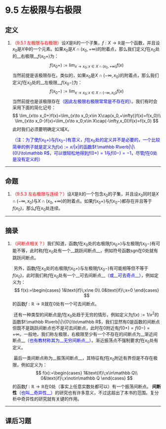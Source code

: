# 9.5 左极限与右极限

## 定义

1. <font color=red>（9.5.1 左极限与右极限）</font>设$X$是$\mathbb R$的一个子集，$f:X\to\mathbb R$是一个函数，并且设$x_0$是$X$中的一个元素。如果$x_0$是$X\cap(x_0,+\infty)$的附着点，那么我们定义$f$在$x_0$处的__右极限__$f(x_0+)$为：
   $$
   f(x_0+):=\lim_{x\to x_0;x\in X\cap(x_0,+\infty)}f(x)
   $$
   当然前提是该极限存在。类似的，如果$x_0$是$X\cap(-\infty,x_0)$的附着点，那么我们定义$f$在$x_0$处的__左极限__$f(x_0-)$为：
   $$
   f(x_0-):=\lim_{x\to x_0;x\in X\cap(-\infty,x_0)}f(x)
   $$
   当然前提也是该极限存在<font color=blue>（因此左极限右极限常常是不存在的）</font>。我们有时会采用下面的简化记号：
   $$
   \lim_{x\to x_0+}f(x)=\lim_{x\to x_0;x\in X\cap(x_0,+\infty)}f(x)=f(x_0)\\
   \lim_{x\to x_0-}f(x)=\lim_{x\to x_0;x\in X\cap(-\infty,x_0)}f(x)=f(x_0)
   $$
   此时我们必须要明确定义域$X$。
   
   <font color=blue>（注：为了使$f(x_0+)$与$f(x_0-)$有意义，$f$在$x_0$处的定义并不是必要的，一个比较简单的例子就是定义为$f(x):=x/|x|$的函数$f:\mathbb R\verb|\|\{0\}\to\mathbb R$，可以很轻松地得到$f(0+)=1$与$f(0-)=-1$，尽管$f$在$0$处是没有定义的）</font>

---

## 命题

1. <font color=red>（9.5.3 左右极限与连续？）</font>设$X$是$\mathbb R$的一个包含$x_0$的子集，并且设$x_0$同时是$X\cap(-\infty,x_0)$与$X\cap(x_0,+\infty)$的附着点。如果$f(x_0+)$与$f(x_0-)$都存在并且等于$f(x_0)$，那么$f$在$x_0$处连续。

---

## 摘录

1. <font color=red>（间断点相关？）</font>我们知道，函数$f$在$x_0$处的右极限$f(x_0+)$与左极限$f(x_0-)$有可能不等，此时称$f$在$x_0$处有一个__跳跃间断点__，例如符号函数$\text{sgn}$在$0$处就有跳跃间断点。

   ​	另外，函数$f$在$x_0$处的右极限$f(x_0+)$与左极限$f(x_0-)$有可能相等但不等于$f(x_0)$，此时我们称$f$在$x_0$处有一个__可去间断点__<font color=blue>（或__可去奇点__）</font>，例如定义为：
   $$
   f(x):=\begin{cases}
   1&\text{if}\;x\ne 0\\
   0&\text{if}\;x=0
   \end{cases}
   $$
   的函数$f:\mathbb R\to\mathbb R$就在$0$处有一个可去间断点。

   ​	还有一种类型的间断点是$f$在$x_0$处趋于无穷的情形，例如定义为$f(x):=1/x^2$的函数$f:\mathbb R\verb|\|\{0\}\to\mathbb R$，我们显然有$0$是函数的间断点但既不是跳跃间断点也不是可去间断点，此时在$0$附近有$f(0+)=f(0-)=+\infty$。一般地，我们称左极限，右极限至少有一个不存在的间断点为__渐近间断点__<font color=blue>（也有教材称其为__无穷间断点__）</font>。渐近振荡点不强制要求$f$在$x_0$处有定义。

   ​	最后一类间断点称为__振荡间断点__，其特征有$f$在$x_0$附近有界但是不存在极限，例如定义为：
   $$
   f(x):=\begin{cases}
   1&\text{if}\;x\in\mathbb Q\\
   0&\text{if}\;x\notin\mathbb Q
   \end{cases}
   $$
   的函数$f:\mathbb R\to\mathbb R$在$0$处（事实上任意实数处都可以）有一个振荡间断点。
   	__间断性__<font color=blue>（也叫__奇异性__）</font>的研究也有许多意义，不过这超出了本书的范围。复分析中奇异性的研究就有关键的作用。

---

## 课后习题

